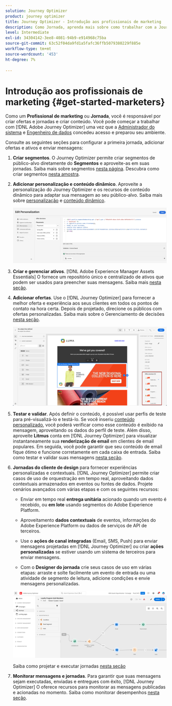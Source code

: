 ```yaml
---
solution: Journey Optimizer
product: journey optimizer
title: Journey Optimizer - Introdução aos profissionais de marketing
description: Como Jornada, aprenda mais sobre como trabalhar com a Journey Optimizer
level: Intermediate
exl-id: 34304142-3ee8-4081-94b9-e914968c75ba
source-git-commit: 63c52f04da9fd1a5fafc36ffb5079380229f885e
workflow-type: tm+mt
source-wordcount: '453'
ht-degree: 7%

---
```


# Introdução aos profissionais de marketing {#get-started-marketers}

Como um **Profissional de marketing** ou **Jornada**, você é responsável por criar ofertas e jornadas e criar conteúdo. Você pode começar a trabalhar com [!DNL Adobe Journey Optimizer] uma vez que a [Administrador do sistema](administrator.md) e [Engenheiro de dados](data-engineer.md) concedeu acesso e preparou seu ambiente.

Consulte as seguintes seções para configurar a primeira jornada, adicionar ofertas e ativos e enviar mensagens:

1. **Criar segmentos**. O Journey Optimizer permite criar segmentos de público-alvo diretamente do **Segmentos** e aproveite-as em suas jornadas.  Saiba mais sobre segmentos [nesta página](../../segment/about-segments.md). Descubra como criar segmentos [nesta amostra](../../segment/creating-a-segment.md).

1. **Adicionar personalização e conteúdo dinâmico**. Aproveite a personalização do Journey Optimizer e os recursos de conteúdo dinâmico para adaptar sua mensagem ao seu público-alvo. Saiba mais sobre [personalização](../../personalization/personalize.md) e [conteúdo dinâmico](../../personalization/get-started-dynamic-content.md).

   ![](../assets/perso_ee2.png)

1. **Criar e gerenciar ativos**. [!DNL Adobe Experience Manager Assets Essentials] O fornece um repositório único e centralizado de ativos que podem ser usados para preencher suas mensagens. Saiba mais [nesta seção](../../design/assets-essentials.md).

1. **Adicionar ofertas**. Use o [!DNL Journey Optimizer] para fornecer a melhor oferta e experiência aos seus clientes em todos os pontos de contato na hora certa. Depois de projetado, direcione os públicos com ofertas personalizadas. Saiba mais sobre o Gerenciamento de decisões [nesta seção](../../offers/get-started/starting-offer-decisioning.md).

   ![](../assets/offers-e2e-offers-displayed.png)

1. **Testar e validar**. Após definir o conteúdo, é possível usar perfis de teste para pré-visualizá-lo e testá-lo. Se você inseriu [conteúdo personalizado](../../personalization/personalize.md), você poderá verificar como esse conteúdo é exibido na mensagem, aproveitando os dados do perfil de teste. Além disso, aproveite **Litmus** conta em [!DNL Journey Optimizer] para visualizar instantaneamente sua **renderização de email** em clientes de email populares. Em seguida, você pode garantir que seu conteúdo de email fique ótimo e funcione corretamente em cada caixa de entrada. Saiba como testar e validar suas mensagens [nesta seção](../../design/preview.md).

1. **Jornadas do cliente de design** para fornecer experiências personalizadas e contextuais. [!DNL Journey Optimizer] permite criar casos de uso de orquestração em tempo real, aproveitando dados contextuais armazenados em eventos ou fontes de dados. Projete cenários avançados com várias etapas e com os seguintes recursos:

   * Enviar em tempo real **entrega unitária** acionado quando um evento é recebido, ou **em lote** usando segmentos do Adobe Experience Platform.

   * Aproveitamento **dados contextuais** de eventos, informações do Adobe Experience Platform ou dados de serviços de API de terceiros.

   * Use o **ações de canal integradas** (Email, SMS, Push) para enviar mensagens projetadas em [!DNL Journey Optimizer] ou criar **ações personalizadas** se estiver usando um sistema de terceiros para enviar mensagens.

   * Com o **Designer do jornada** crie seus casos de uso em várias etapas: arraste e solte facilmente um evento de entrada ou uma atividade de segmento de leitura, adicione condições e envie mensagens personalizadas.

   ![](../assets/journey-design.png)

   Saiba como projetar e executar jornadas [nesta seção](../../building-journeys/journey-gs.md)

1. **Monitorar mensagens e jornadas**. Para garantir que suas mensagens sejam executadas, enviadas e entregues com êxito, [!DNL Journey Optimizer] O oferece recursos para monitorar as mensagens publicadas e acionadas no momento. Saiba como monitorar desempenhos [nesta seção](../../reports/global-report.md).
